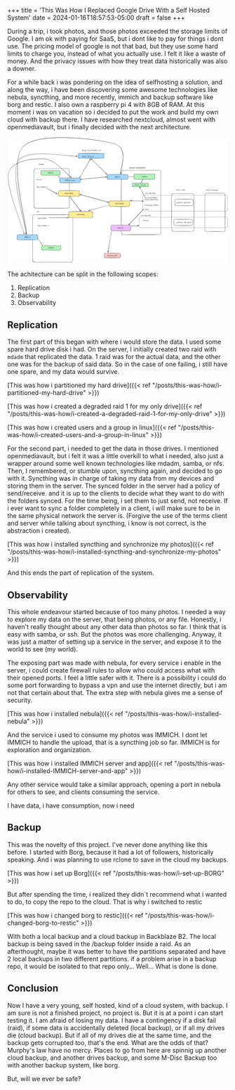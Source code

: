 +++
title = 'This Was How I Replaced Google Drive With a Self Hosted System'
date = 2024-01-16T18:57:53-05:00
draft = false
+++

During a trip, i took photos, and those photos exceeded the storage limits of Google. I am ok with paying for SaaS, but i dont like to pay for things i dont use. The pricing model of google is not that bad, but they use some hard limits to charge you, instead of what you actually use. I felt it like a waste of money. And the privacy issues with how they treat data historically was also a downer. 

For a while back i was pondering on the idea of selfhosting a solution, and along the way, i have been discovering some awesome technologies like nebula, syncthing, and more recently, immich and backup software like borg and restic. I also own a raspberry pi 4 with 8GB of RAM. 
At this moment i was on vacation so i decided to put the work and build my own cloud with backup there. I have researched nextcloud, almost went with openmediavault, but i finally decided with the next architecture. 

![Architecture diagram](images/self_hosted_arch.png)

The achitecture can be split in the following scopes:

1. Replication
2. Backup
3. Observability

## Replication

The first part of this began with where i would store the data. I used some spare hard drive disk i had. On the server, I initially created two raid with `mdadm` that replicated the data. 1 raid was for the actual data, and the other one was for the backup of said data. So in the case of one failing, i still have one spare, and my data would survive. 

[This was how i partitioned my hard drive]({{< ref "/posts/this-was-how/i-partitioned-my-hard-drive" >}})

[This was how i created a degraded raid 1 for my only drive]({{< ref "/posts/this-was-how/i-created-a-degraded-raid-1-for-my-only-drive" >}})

[This was how i created users and a group in linux]({{< ref "/posts/this-was-how/i-created-users-and-a-group-in-linux" >}})

For the second part, i needed to get the data in those drives. I mentioned openmediavault, but i felt it was a little overkill to what i needed, also just a wrapper around some well known technologies like mdadm, samba, or nfs. Then, I remembered, or stumble upon, syncthing again, and decided to go with it. Syncthing was in charge of taking my data from my devices and storing them in the server. The synced folder in the server had a policy of send/receive. and it is up to the clients to decide what they want to do with the folders synced. For the time being, i set them to just send, not receive. If i ever want to sync a folder completely in a client, i will make sure to be in the same physical network the server is. (Forgive the use of the terms client and server while talking about syncthing, i know is not correct, is the abstraction i created).

[This was how i installed syncthing and synchronize my photos]({{< ref "/posts/this-was-how/i-installed-syncthing-and-synchronize-my-photos" >}})

And this ends the part of replication of the system. 

## Observability

This whole endeavour started because of too many photos. I needed a way to explore my data on the server, that being photos, or any file. Honestly, i haven't really thought about any other data than photos so far. I think that is easy with samba, or ssh. But the photos was more challenging. Anyway, it was just a matter of setting up a service in the server, and expose it to the world to see (my world). 

The exposing part was made with nebula, for every service i enable in the server, i could create firewall rules to allow who could access what with their opened ports. I feel a little safer with it. There is a possibility i could do some port forwarding to bypass a vpn and use the internet directly, but i am not that certain about that. The extra step with nebula gives me a sense of security. 

[This was how i installed nebula]({{< ref "/posts/this-was-how/i-installed-nebula" >}})

And the service i used to consume my photos was IMMICH. I dont let IMMICH to handle the upload, that is a syncthing job so far. IMMICH is for exploration and organization. 

[This was how i installed IMMICH server and app]({{< ref "/posts/this-was-how/i-installed-IMMICH-server-and-app" >}})

Any other service would take a similar approach, opening a port in nebula for others to see, and clients consuming the service.

I have data, i have consumption, now i need

## Backup

This was the novelty of this project. I've never done anything like this before. I started with Borg, because it had a lot of followers, historically speaking. And i was planning to use rclone to save in the cloud my backups. 

[This was how i set up Borg]({{< ref "/posts/this-was-how/i-set-up-BORG" >}})

But after spending the time, i realized they didn´t recommend what i wanted to do, to copy the repo to the cloud. That is why i switched to restic

[This was how i changed borg to restic]({{< ref "/posts/this-was-how/i-changed-borg-to-restic" >}})

With both a local backup and a cloud backup in Backblaze B2. The local backup is being saved in the /backup folder inside a raid. As an afterthought, maybe it was better to have the partitions separated and have 2 local backups in two different partitions. if a problem arise in a backup repo, it would be isolated to that repo only... Well... What is done is done. 

## Conclusion

Now I have a very young, self hosted, kind of a cloud system, with backup. I am sure is not a finished project, no project is. But it is at a point i can start testing it. I am afraid of losing my data. I have a contingency if a disk fail (raid), if some data is accidentally deleted (local backup), or if all my drives die (cloud backup). But if all of my drives die at the same time, and the backup gets corrupted too, that's the end. What are the odds of that? Murphy's law have no mercy. Places to go from here are spinnig up another cloud backup, and another drives backup, and some M-Disc Backup too with another backup system, like borg. 

But, will we ever be safe? 